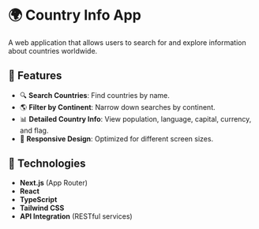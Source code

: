 # 🌍 Country Info App

A web application that allows users to search for and explore information about countries worldwide. 

## 📌 Features

- 🔍 **Search Countries**: Find countries by name.
- 🌎 **Filter by Continent**: Narrow down searches by continent.
- 📊 **Detailed Country Info**: View population, language, capital, currency, and flag.
- 📱 **Responsive Design**: Optimized for different screen sizes.

## 🚀 Technologies

- **Next.js** (App Router)
- **React**
- **TypeScript**
- **Tailwind CSS**
- **API Integration** (RESTful services)